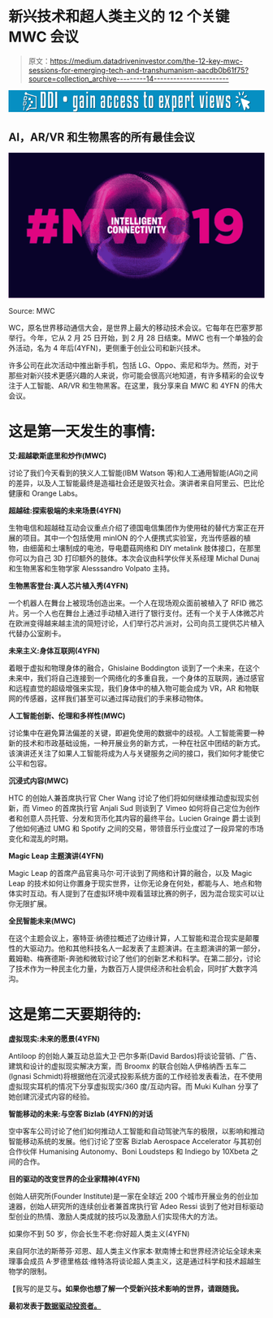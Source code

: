 # 新兴技术和超人类主义的 12 个关键 MWC 会议

> 原文：<https://medium.datadriveninvestor.com/the-12-key-mwc-sessions-for-emerging-tech-and-transhumanism-aacdb0b61f75?source=collection_archive---------14----------------------->

[![](img/ae24cda1aaaff9082035535073d344c0.png)](http://www.track.datadriveninvestor.com/1B9E)

## AI，AR/VR 和生物黑客的所有最佳会议

![](img/15fc9c44c6f91a97a0854a8b0110ad16.png)

Source: MWC

WC，原名世界移动通信大会，是世界上最大的移动技术会议。它每年在巴塞罗那举行。今年，它从 2 月 25 日开始，到 2 月 28 日结束。MWC 也有一个单独的会外活动，名为 4 年后(4YFN)，更侧重于创业公司和新兴技术。

许多公司在此次活动中推出新手机，包括 LG、Oppo、索尼和华为。然而，对于那些对新兴技术更感兴趣的人来说，你可能会很高兴地知道，有许多精彩的会议专注于人工智能、AR/VR 和生物黑客。在这里，我分享来自 MWC 和 4YFN 的伟大会议。

# 这是第一天发生的事情:

**艾:超越歇斯底里和炒作(MWC)**

讨论了我们今天看到的狭义人工智能(IBM Watson 等)和人工通用智能(AGI)之间的差异，以及人工智能最终是造福社会还是毁灭社会。演讲者来自阿里云、巴比伦健康和 Orange Labs。

**超越硅:探索极端的未来场景(4YFN)**

生物电信和超越硅互动会议重点介绍了德国电信集团作为使用硅的替代方案正在开展的项目。其中一个包括使用 minION 的个人便携式实验室，充当传感器的植物，由细菌和土壤制成的电池，导电蘑菇网络和 DIY metalink 肢体接口，在那里你可以为自己 3D 打印额外的肢体。本次会议由科学伙伴关系经理 Michal Dunaj 和生物黑客和生物学家 Alesssandro Volpato 主持。

**生物黑客登台:真人芯片植入秀(4YFN)**

一个机器人在舞台上被现场创造出来。一个人在现场观众面前被植入了 RFID 微芯片。另一个人也在舞台上通过手动植入进行了银行支付。还有一个关于人体微芯片在欧洲变得越来越主流的简短讨论，人们举行芯片派对，公司向员工提供芯片植入代替办公室刷卡。

**未来主义:身体互联网(4YFN)**

着眼于虚拟和物理身体的融合，Ghislaine Boddington 谈到了一个未来，在这个未来中，我们将自己连接到一个网络化的多重自我，一个身体的互联网，通过感官和远程直觉的超级增强来实现，我们身体中的植入物可能会成为 VR，AR 和物联网的传感器，这样我们甚至可以通过挥动我们的手来移动物体。

**人工智能创新、伦理和多样性(MWC)**

讨论集中在避免算法偏差的关键，即避免使用的数据中的歧视。人工智能需要一种新的技术和市政基础设施，一种开展业务的新方式，一种在社区中团结的新方式。该演讲还关注了如果人工智能将成为人与关键服务之间的接口，我们如何才能使它公平和包容。

**沉浸式内容(MWC)**

HTC 的创始人兼首席执行官 Cher Wang 讨论了他们将如何继续推动虚拟现实创新，而 Vimeo 的首席执行官 Anjali Sud 则谈到了 Vimeo 如何将自己定位为创作者和创意人员托管、分发和货币化其内容的最终平台。Lucien Grainge 爵士谈到了他如何通过 UMG 和 Spotify 之间的交易，带领音乐行业度过了一段异常的市场变化和混乱的时期。

**Magic Leap 主题演讲(4YFN)**

Magic Leap 的首席产品官奥马尔·可汗谈到了网络和计算的融合，以及 Magic Leap 的技术如何让你置身于现实世界，让你无论身在何处，都能与人、地点和物体实时互动。有人提到了在虚拟环境中观看篮球比赛的例子，因为混合现实可以让你无限扩展。

**全民智能未来(MWC)**

在这个主题会议上，塞特亚·纳德拉概述了边缘计算，人工智能和混合现实是颠覆性的大驱动力。他和其他科技名人一起发表了主题演讲。在主题演讲的第一部分，戴姆勒、梅赛德斯-奔驰和微软讨论了他们的创新艺术和科学。在第二部分，讨论了技术作为一种民主化力量，为数百万人提供经济和社会机会，同时扩大数字鸿沟。

# 这是第二天要期待的:

**虚拟现实:未来的愿景(4YFN)**

Antiloop 的创始人兼互动总监大卫·巴尔多斯(David Bardos)将谈论营销、广告、建筑和设计的虚拟现实解决方案，而 Broomx 的联合创始人伊格纳西·五车二(Ignasi Schmidt)将根据他在沉浸式投影系统方面的工作经验发表看法，在不使用虚拟现实耳机的情况下分享虚拟现实/360 度/互动内容。而 Muki Kulhan 分享了她创建沉浸式内容的经验。

**智能移动的未来:与空客 Bizlab (4YFN)的对话**

空中客车公司讨论了他们如何推动人工智能和自动驾驶汽车的极限，以影响和推动智能移动系统的发展。他们讨论了空客 Bizlab Aerospace Accelerator 与其初创合作伙伴 Humanising Autonomy、Boni Loudsteps 和 Indiego by 10Xbeta 之间的合作。

**目的驱动的改变世界的企业家精神(4YFN)**

创始人研究所(Founder Institute)是一家在全球近 200 个城市开展业务的创业加速器，创始人研究所的连续创业者兼首席执行官 Adeo Ressi 谈到了他对目标驱动型创业的热情、激励人类成就的技巧以及激励人们实现伟大的方法。

如果你不到 50 岁，你会长生不老:你好超人类主义(4YFN)

来自阿尔法的斯蒂芬·邓恩、超人类主义作家本·默南博士和世界经济论坛全球未来理事会成员 A·罗德里格兹·维特洛将谈论超人类主义，这是通过科学和技术超越生物学的限制。

【我写的是艾与[](https://www.transhumanism.com.au/)****。如果你也想了解一个受新兴技术影响的世界，请跟随我。****

**最初发表于[数据驱动投资者。](https://www.datadriveninvestor.com/2019/02/25/the-12-key-mwc-sessions-for-emerging-tech-and-transhumanism/)**